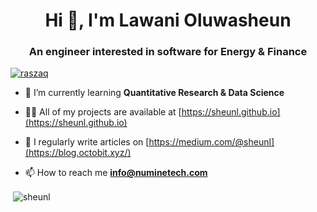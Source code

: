 <h1 align="center">Hi 👋, I'm Lawani Oluwasheun</h1>
<h3 align="center">An engineer interested in software for Energy & Finance</h3>

<p align="left"> <a href="https://twitter.com/raszaq" target="blank"><img src="https://img.shields.io/twitter/follow/raszaq?logo=twitter&style=for-the-badge" alt="raszaq" /></a> </p>

- 🌱 I’m currently learning **Quantitative Research & Data Science**

- 👨‍💻 All of my projects are available at [https://sheunl.github.io](https://sheunl.github.io)

- 📝 I regularly write articles on [https://medium.com/@sheunl](https://blog.octobit.xyz/)

- 📫 How to reach me **info@numinetech.com**


<p>&nbsp;<img align="center" src="https://github-readme-stats.vercel.app/api?username=sheunl&show_icons=true&locale=en" alt="sheunl" /></p>


